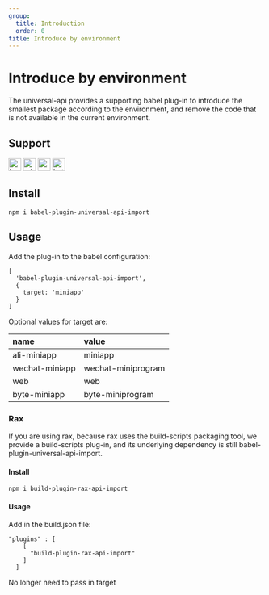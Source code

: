 ```yaml
---
group:
  title: Introduction
  order: 0
title: Introduce by environment
---
```


# Introduce by environment

The universal-api provides a supporting babel plug-in to introduce the smallest package according to the environment, and remove the code that is not available in the current environment.

## Support
<img alt="browser" src="https://gw.alicdn.com/tfs/TB1uYFobGSs3KVjSZPiXXcsiVXa-200-200.svg" width="25px" height="25px" title="web" /> <img alt="miniApp" src="https://gw.alicdn.com/tfs/TB1bBpmbRCw3KVjSZFuXXcAOpXa-200-200.svg" width="25px" height="25px" title="ali-minipp" /> <img alt="wechatMiniprogram" src="https://img.alicdn.com/tfs/TB1slcYdxv1gK0jSZFFXXb0sXXa-200-200.svg" width="25px" height="25px" title="wechat-miniapp"> <img alt="bytedanceMicroApp" src="https://gw.alicdn.com/tfs/TB1jFtVzO_1gK0jSZFqXXcpaXXa-200-200.svg" width="25px" height="25px" title="byte-miniapp">

## Install

```
npm i babel-plugin-universal-api-import
```

## Usage

Add the plug-in to the babel configuration:

```
[
  'babel-plugin-universal-api-import',
  {
    target: 'miniapp'
  }
]
```
Optional values ​​for target are:

|name|value|
|:---|:---|
|ali-miniapp|miniapp|
|wechat-miniapp|wechat-miniprogram|
|web|web|
|byte-miniapp|byte-miniprogram|

### Rax
If you are using rax, because rax uses the build-scripts packaging tool, we provide a build-scripts plug-in, and its underlying dependency is still babel-plugin-universal-api-import.

#### Install
```
npm i build-plugin-rax-api-import
```
#### Usage
Add in the build.json file:

```
"plugins" : [
    [
      "build-plugin-rax-api-import"
    ]
  ]
```

No longer need to pass in target
